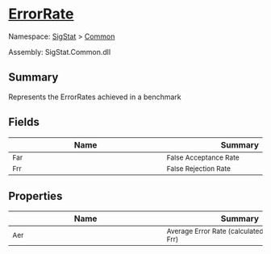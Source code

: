 # [ErrorRate](./ErrorRate.md)

Namespace: [SigStat]() > [Common](./README.md)

Assembly: SigStat.Common.dll

## Summary
Represents the ErrorRates achieved in a benchmark

## Fields

| Name | Summary | 
| --- | --- | 
| <sub>Far</sub><div style="width: 290px"> | <sub>False Acceptance Rate</sub><div style="width: 290px"> | <br>
| <sub>Frr</sub><div style="width: 290px"> | <sub>False Rejection Rate</sub><div style="width: 290px"> | <br>


## Properties

| Name | Summary | 
| --- | --- | 
| <sub>Aer</sub><div style="width: 290px"> | <sub>Average Error Rate (calculated from Far and Frr)</sub><div style="width: 290px"> | <br>


